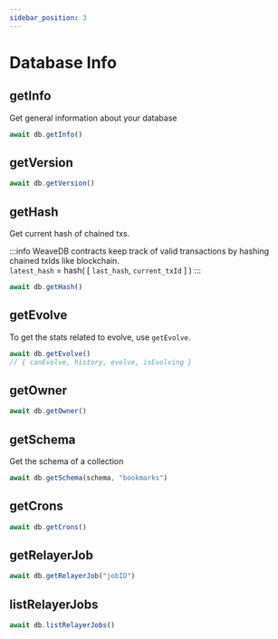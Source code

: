 ```yaml
---
sidebar_position: 3
---
```


# Database Info

## getInfo

Get general information about your database

```js
await db.getInfo()
```

## getVersion

```js
await db.getVersion()
```

## getHash

Get current hash of chained txs. 

:::info
WeaveDB contracts keep track of valid transactions by hashing chained txIds like blockchain.  
`latest_hash` = hash( [ `last_hash`, `current_txId` ] )
:::

```js
await db.getHash()
```

<!-- /docs/sdk/evolve.md -->
## getEvolve

To get the stats related to evolve, use `getEvolve`.

```js
await db.getEvolve()
// { canEvolve, history, evolve, isEvolving }
```

<!-- ## getAlgorithms -->

<!-- /docs/sdk/ownership.md -->
## getOwner

```js
await db.getOwner()
```

<!-- /docs/permissions/schemas.md -->
## getSchema

Get the schema of a collection

```js
await db.getSchema(schema, "bookmarks")
```

<!-- ## getIndex -->


<!-- /docs/sdk/crons.md -->
## getCrons

```js
await db.getCrons()
```

<!-- /docs/sdk/relayers.md -->
## getRelayerJob

```javascript
await db.getRelayerJob("jobID")
```

<!-- ## getLinkedContract -->


<!-- /docs/sdk/relayers.md -->
## listRelayerJobs

```javascript
await db.listRelayerJobs()
```